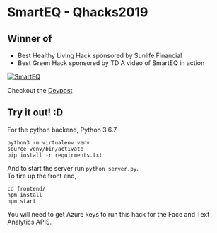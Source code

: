 # SmartEQ - Qhacks2019 
## Winner of
* Best Healthy Living Hack sponsored by Sunlife Financial
* Best Green Hack sponsored by TD 
A video of SmartEQ in action

[![SmartEQ](https://img.youtube.com/vi/ouXz4nOBfD4/0.jpg)](https://www.youtube.com/watch?v=ouXz4nOBfD4 "SmartEQ - Qhack2019")

Checkout the [Devpost](https://devpost.com/software/smarteq)

## Try it out! :D 

For the python backend, Python 3.6.7

```
python3 -m virtualenv venv
source venv/bin/activate
pip install -r requirments.txt
```

And to start the server run `python server.py`.  
To fire up the front end,
```
cd frontend/
npm install 
npm start
```
You will need to get Azure keys to run this hack for the Face and Text Analytics APIS.

